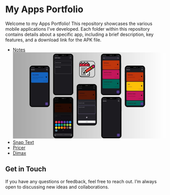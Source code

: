 # My Apps Portfolio
Welcome to my Apps Portfolio! This repository showcases the various mobile applications I've developed. Each folder within this repository contains details about a specific app, including a brief description, key features, and a download link for the APK file.

- [Notes](./notes/README.md)
![Notes Image](./notes/notes_app.jpg)
- [Snap Text](./snap_text/README.md)
- [Pricer](./pricer/README.md)
- [Dimax](./dimax/README.md)

## Get in Touch
If you have any questions or feedback, feel free to reach out. I’m always open to discussing new ideas and collaborations.
